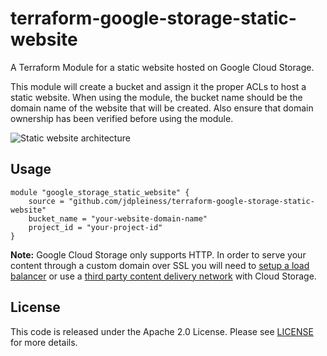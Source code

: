# terraform-google-storage-static-website
A Terraform Module for a static website hosted on Google Cloud Storage. 

This module will create a bucket and assign it the proper ACLs to host a static website. When using the module, the bucket name should be the domain name of the website that will be created. Also ensure that domain ownership has been verified before using the module.

![Static website architecture][arc-link]

## Usage

```HCL
module "google_storage_static_website" {
    source = "github.com/jdpleiness/terraform-google-storage-static-website"
    bucket_name = "your-website-domain-name"
    project_id = "your-project-id"
}
```

**Note:** Google Cloud Storage only supports HTTP. In order to serve your content through a custom domain over SSL you will need to [setup a load balancer][lb-link] or use a [third party content delivery network][cdn-link] with Cloud Storage.

## License
This code is released under the Apache 2.0 License. Please see [LICENSE][lic-link] for more details.

[arc-link]: https://github.com/jdpleiness/terraform-google-storage-static-website/blob/master/_docs/architecture.png?raw=true
[lb-link]: https://cloud.google.com/compute/docs/load-balancing/http/adding-a-backend-bucket-to-content-based-load-balancing
[cdn-link]: https://cloudplatform.googleblog.com/2015/09/push-google-cloud-origin-content-out-to-users.html
[lic-link]: https://github.com/jdpleiness/terraform-google-storage-static-website/blob/master/LICENSE